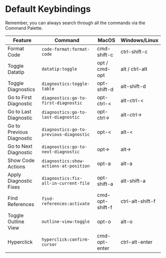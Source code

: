 # Default Keybindings

Remember, you can always search through all the commands via the Command Palette.

| Feature                 | Command                               | MacOS           | Windows/Linux   |
| -------------------     | ---------------------------           | --------------- | -------------   |
| Format Code             | `code-format:format-code`             | cmd-shift-c     | ctrl-shift-c    |
| Toggle Datatip          | `datatip:toggle`                      | opt / cmd-opt   | alt / ctrl-alt  |
| Toggle Diagnostics      | `diagnostics:toggle-table`            | opt-shift-d     | alt-shift-d     |
| Go to First Diagnostic  | `diagnostics:go-to-first-diagnostic`  | opt-ctrl-<      | alt-ctrl-<      |
| Go to Last Diagnostic   | `diagnostics:go-to-last-diagnostic`   | opt-ctrl->      | alt-ctrl->      |
| Go to Previous Diagnostic | `diagnostics:go-to-previous-diagnostic` | opt-<       | alt-<           |
| Go to Next Diagnostic     | `diagnostics:go-to-next-diagnostic`     | opt->       | alt->           |
| Show Code Actions       | `diagnostics:show-actions-at-position` | opt-a          | alt-a           |
| Apply Diagnostic Fixes  | `diagnostics:fix-all-in-current-file` | opt-shift-a     | alt-shift-a     |
| Find References         | `find-references:activate`            | cmd-opt-shift-f | ctrl-alt-shift-f |
| Toggle Outline View     | `outline-view:toggle`                 | opt-o           | alt-o           |
| Hyperclick              | `hyperclick:confirm-cursor`           | cmd-opt-enter   | ctrl-alt-enter  |
